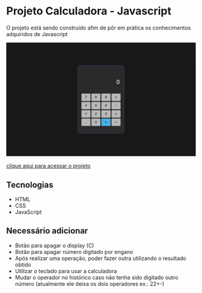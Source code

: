 # Projeto Calculadora - Javascript
O projeto está sendo construído afim de pôr em prática os conhecimentos adquiridos de Javascript

![preview](./.github/preview.png)

[clique aqui para acessar o projeto](https://kaycso.github.io/calculator-js)

## Tecnologias
- HTML
- CSS
- JavaScript

## Necessário adicionar
- Botão para apagar o display (C)
- Botão para apagar número digitado por engano
- Após realizar uma operação, poder fazer outra utilizando o resultado obtido
- Utilizar o teclado para usar a calculadora
- Mudar o operador no histórico caso não tenha sido digitado outro número (atualmente ele deixa os dois operadores ex.: 22+-)